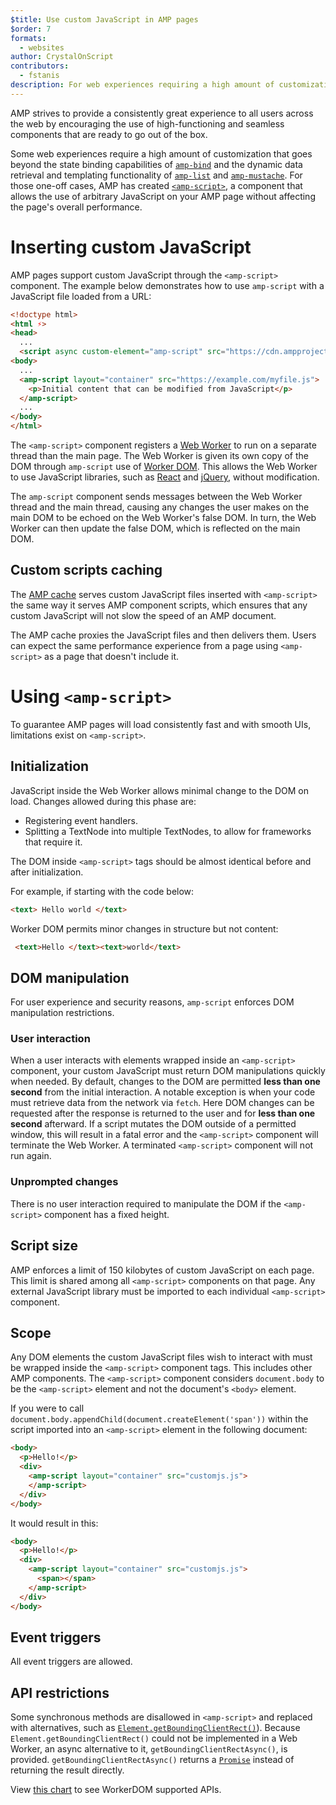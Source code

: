 ```yaml
---
$title: Use custom JavaScript in AMP pages
$order: 7
formats:
  - websites
author: CrystalOnScript
contributors:
  - fstanis
description: For web experiences requiring a high amount of customization AMP has created amp-script, a component that allows the use of arbitrary JavaScript on your AMP page without affecting the page's overall performance.
---
```


AMP strives to provide a consistently great experience to all users across the web by encouraging the use of high-functioning and seamless components that are ready to go out of the box.

Some web experiences require a high amount of customization that goes beyond the state binding capabilities of [`amp-bind`](../../../documentation/components/reference/amp-bind.md?format=websites) and the dynamic data retrieval and templating functionality of [`amp-list`](../../../documentation/components/reference/amp-list.md?format=websites) and [`amp-mustache`](../../../documentation/components/reference/amp-mustache.md?format=websites). For those one-off cases, AMP has created [`<amp-script>`](../../../documentation/components/reference/amp-script.md?format=websites), a component that allows the use of arbitrary JavaScript on your AMP page without affecting the page's overall performance.

# Inserting custom JavaScript

AMP pages support custom JavaScript through the `<amp-script>` component. The example below demonstrates how to use `amp-script` with a JavaScript file loaded from a URL:

```html
<!doctype html>
<html ⚡>
<head>
  ...
  <script async custom-element="amp-script" src="https://cdn.ampproject.org/v0/amp-script-0.1.js"></script>
<body>  
  ...
  <amp-script layout="container" src="https://example.com/myfile.js">
    <p>Initial content that can be modified from JavaScript</p>
  </amp-script>
  ...
</body>
</html>
```

The `<amp-script>` component registers a [Web Worker](https://developer.mozilla.org/en-US/docs/Web/API/Web_Workers_API) to run on a separate thread than the main page. The Web Worker is given its own copy of the DOM through `amp-script` use of [Worker DOM](https://github.com/ampproject/worker-dom). This allows the Web Worker to use JavaScript libraries, such as [React](https://reactjs.org/) and [jQuery](https://jquery.com/), without modification.

The `amp-script` component sends messages between the Web Worker thread and the main thread, causing any changes the user makes on the main DOM to be echoed on the Web Worker's false DOM. In turn, the Web Worker can then update the false DOM, which is reflected on the main DOM.

## Custom scripts caching

The [AMP cache](../../../documentation/guides-and-tutorials/learn/amp-caches-and-cors/how_amp_pages_are_cached.md) serves custom JavaScript files inserted with `<amp-script>` the same way it serves AMP component scripts, which ensures that any custom JavaScript will not slow the speed of an AMP document.

The AMP cache proxies the JavaScript files and then delivers them. Users can expect the same performance experience from a page using `<amp-script>` as a page that doesn't include it.

# Using `<amp-script>`

To guarantee AMP pages will load consistently fast and with smooth UIs, limitations exist on `<amp-script>`.

## Initialization

JavaScript inside the Web Worker allows minimal change to the DOM on load. Changes allowed during this phase are:

*   Registering event handlers.
*   Splitting a TextNode into multiple TextNodes, to allow for frameworks that require it.

The DOM inside `<amp-script>` tags should be almost identical before and after initialization.

For example, if starting with the code below:
```html
<text> Hello world </text>
```
Worker DOM permits minor changes in structure but not content:

```html
 <text>Hello </text><text>world</text>
```

## DOM manipulation

For user experience and security reasons, `amp-script` enforces DOM manipulation restrictions.

### User interaction

When a user interacts with elements wrapped inside an `<amp-script>` component, your custom JavaScript must return DOM manipulations quickly when needed. By default, changes to the DOM are permitted **less than one second** from the initial interaction. A notable exception is when your code must retrieve data from the network via `fetch`. Here DOM changes can be requested after the response is returned to the user and for **less than one second** afterward. If a script mutates the DOM outside of a permitted window, this will result in a fatal error and the `<amp-script>` component will terminate the Web Worker. A terminated `<amp-script>` component will not run again.

### Unprompted changes

There is no user interaction required to manipulate the DOM if the `<amp-script>` component has a fixed height.

## Script size

AMP enforces a limit of 150 kilobytes of custom JavaScript on each page. This limit is shared among all `<amp-script>` components on that page. Any external JavaScript library must be imported to each individual `<amp-script>` component.

## Scope

Any DOM elements the custom JavaScript files wish to interact with must be wrapped inside the `<amp-script>` component tags. This includes other AMP components. The `<amp-script>` component considers `document.body` to be the `<amp-script>` element and not the document's `<body>` element.

If you were to call `document.body.appendChild(document.createElement('span'))` within the script imported into an `<amp-script>` element in the following document:

```html
<body>  
  <p>Hello!</p>
  <div>
    <amp-script layout="container" src="customjs.js">
    </amp-script>
  </div>
</body>
```

It would result in this:

```html
<body>  
  <p>Hello!</p>
  <div>
    <amp-script layout="container" src="customjs.js">
      <span></span>
    </amp-script>
  </div>
</body>
```

## Event triggers

All event triggers are allowed.

## API restrictions <a name="api-restrictions"></a>

 Some synchronous methods are disallowed in `<amp-script>` and replaced with alternatives, such as [`Element.getBoundingClientRect()`](https://developer.mozilla.org/en-US/docs/Web/API/Element/getBoundingClientRect)). Because `Element.getBoundingClientRect()` could not be implemented in a Web Worker, an async alternative to it, `getBoundingClientRectAsync()`, is provided. `getBoundingClientRectAsync()` returns a [`Promise`](https://developer.mozilla.org/en-US/docs/Web/JavaScript/Reference/Global_Objects/Promise) instead of returning the result directly.

View [this chart](https://github.com/ampproject/worker-dom/blob/master/web_compat_table.md) to see WorkerDOM supported APIs.
